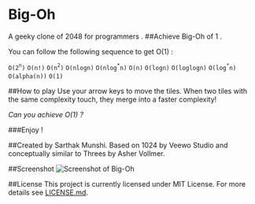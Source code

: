 Big-Oh
======
A geeky clone of 2048 for programmers .
##Achieve Big-Oh of 1 .

You can follow the following sequence to get O(1) : 

`O(2`<sup>`n`</sup>`)`
`O(n!)`
`O(n`<sup>`2`</sup>`)`
`O(nlogn)`
`O(nlog`<sup>`*`</sup>`n)`
`O(n)`
`O(logn)`
`O(loglogn)`
`O(log`<sup>`*`</sup>`n)`
`O(alpha(n))`
`O(1)`

##How to play
Use your arrow keys to move the tiles. 
When two tiles with the same complexity touch, they merge into a faster complexity! 

*Can you achieve O(1) ?*

###Enjoy !

##Created by Sarthak Munshi. 
Based on 1024 by Veewo Studio and conceptually similar to Threes by Asher Vollmer.

##Screenshot
![Screenshot of Big-Oh](http://i.imgur.com/sO7SeNr.png "Screenshot")

##License
This project is currently licensed under MIT License.
For more details see <a href="https://github.com/saru95/Big-Oh/blob/gh-pages/LICENSE.md">LICENSE.md</a>.
